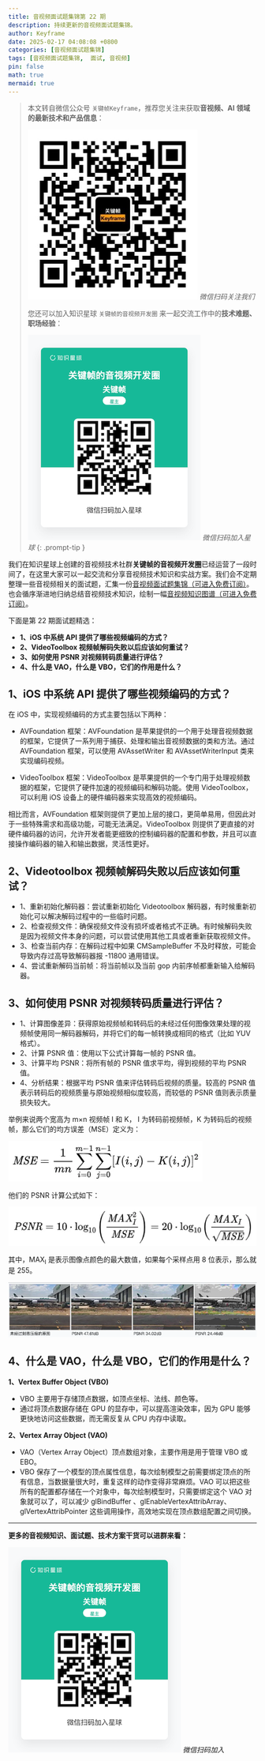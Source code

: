 ```yaml
---
title: 音视频面试题集锦第 22 期
description: 持续更新的音视频面试题集锦。
author: Keyframe
date: 2025-02-17 04:08:08 +0800
categories: [音视频面试题集锦]
tags: [音视频面试题集锦,  面试, 音视频]
pin: false
math: true
mermaid: true
---
```


> 本文转自微信公众号 `关键帧Keyframe`，推荐您关注来获取**音视频、AI 领域的最新技术和产品信息**：
>
>![微信公众号](assets/img/keyframe-mp.jpg)
>_微信扫码关注我们_
>
>您还可以加入知识星球 `关键帧的音视频开发圈` 来一起交流工作中的**技术难题、职场经验**：
>
>![知识星球](assets/img/keyframe-zsxq.png)
>_微信扫码加入星球_
{: .prompt-tip }



我们在知识星球上创建的音视频技术社群**关键帧的音视频开发圈**已经运营了一段时间了，在这里大家可以一起交流和分享音视频技术知识和实战方案。我们会不定期整理一些音视频相关的面试题，汇集一份[音视频面试题集锦（可进入免费订阅）](https://mp.weixin.qq.com/mp/appmsgalbum?__biz=MjM5MTkxOTQyMQ==&action=getalbum&album_id=2380776196751425539#wechat_redirect)。也会循序渐进地归纳总结音视频技术知识，绘制一幅[音视频知识图谱（可进入免费订阅）](https://mp.weixin.qq.com/mp/appmsgalbum?__biz=MjM5MTkxOTQyMQ==&action=getalbum&album_id=2349658423078092802#wechat_redirect)。

下面是第 22 期面试题精选：

- **1、iOS 中系统 API 提供了哪些视频编码的方式？**
- **2、VideoToolbox 视频帧解码失败以后应该如何重试？**
- **3、如何使用 PSNR 对视频转码质量进行评估？**
- **4、什么是 VAO，什么是 VBO，它们的作用是什么？**



## 1、iOS 中系统 API 提供了哪些视频编码的方式？


在 iOS 中，实现视频编码的方式主要包括以下两种：

- AVFoundation 框架：AVFoundation 是苹果提供的一个用于处理音视频数据的框架，它提供了一系列用于捕获、处理和输出音视频数据的类和方法。通过 AVFoundation 框架，可以使用 AVAssetWriter 和 AVAssetWriterInput 类来实现编码视频。

- VideoToolbox 框架：VideoToolbox 是苹果提供的一个专门用于处理视频数据的框架，它提供了硬件加速的视频编码和解码功能。使用 VideoToolbox，可以利用 iOS 设备上的硬件编码器来实现高效的视频编码。


相比而言，AVFoundation 框架则提供了更加上层的接口，更简单易用，但因此对于一些特殊需求和高级功能，可能无法满足。VideoToolbox 则提供了更直接的对硬件编码器的访问，允许开发者能更细致的控制编码器的配置和参数，并且可以直接操作编码器的输入和输出数据，灵活性更好。





## 2、Videotoolbox 视频帧解码失败以后应该如何重试？


- 1、重新初始化解码器：尝试重新初始化 Videotoolbox 解码器，有时候重新初始化可以解决解码过程中的一些临时问题。
- 2、检查视频文件：确保视频文件没有损坏或者格式不正确。有时候解码失败是因为视频文件本身的问题，可以尝试使用其他工具或者重新获取视频文件。
- 3、检查当前内存：在解码过程中如果 CMSampleBuffer 不及时释放，可能会导致内存过高导致解码器报 -11800 通用错误。
- 4、尝试重新解码当前帧：将当前帧以及当前 gop 内前序帧都重新输入给解码器。



## 3、如何使用 PSNR 对视频转码质量进行评估？


- 1、计算图像差异：获得原始视频帧和转码后的未经过任何图像效果处理的视频帧使用同一解码器解码，并将它们的每一帧转换成相同的格式（比如 YUV 格式）。
- 2、计算 PSNR 值：使用以下公式计算每一帧的 PSNR 值。
- 3、计算平均 PSNR：将所有帧的 PSNR 值求平均，得到视频的平均 PSNR 值。
- 4、分析结果：根据平均 PSNR 值来评估转码后视频的质量。较高的 PSNR 值表示转码后的视频质量与原始视频相似度较高，而较低的 PSNR 值则表示质量损失较大。



举例来说两个宽高为 m×n 视频帧 I 和 K， I 为转码前视频帧，K 为转码后的视频帧，那么它们的均方误差（MSE）定义为：

![MSE 计算公式](assets/resource/av-interview-qa/mse.webp)


他们的 PSNR 计算公式如下：

![PSNR 计算公式](assets/resource/av-interview-qa/psnr.webp)



其中，MAX<sub>I</sub> 是表示图像点颜色的最大数值，如果每个采样点用 8 位表示，那么就是 255。



![不同 PSNR 的图像质量对比](assets/resource/av-interview-qa/psnr-compare.webp)



## 4、什么是 VAO，什么是 VBO，它们的作用是什么？


**1、Vertex Buffer Object (VBO)**

- VBO 主要用于存储顶点数据，如顶点坐标、法线、颜色等。
- 通过将顶点数据存储在 GPU 的显存中，可以提高渲染效率，因为 GPU 能够更快地访问这些数据，而无需反复从 CPU 内存中读取。

**2、Vertex Array Object (VAO)**

- VAO（Vertex Array Object）顶点数组对象，主要作用是用于管理 VBO 或 EBO。
- VBO 保存了一个模型的顶点属性信息，每次绘制模型之前需要绑定顶点的所有信息，当数据量很大时，重复这样的动作变得非常麻烦。VAO 可以把这些所有的配置都存储在一个对象中，每次绘制模型时，只需要绑定这个 VAO 对象就可以了，可以减少 glBindBuffer 、glEnableVertexAttribArray、 glVertexAttribPointer 这些调用操作，高效地实现在顶点数组配置之间切换。


---

**更多的音视频知识、面试题、技术方案干货可以进群来看：**

![微信扫码加入](assets/img/keyframe-zsxq.png)
_微信扫码加入_






